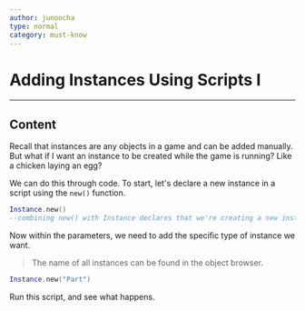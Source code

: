 ```yaml
---
author: junoocha
type: normal
category: must-know
---
```


# Adding Instances Using Scripts I

---

## Content

Recall that instances are any objects in a game and can be added manually. But what if I want an instance to be created while the game is running? Like a chicken laying an egg? 

We can do this through code. To start, let's declare a new instance in a script using the `new()` function. 

```lua
Instance.new()
--combining new() with Instance declares that we're creating a new instance.
```

Now within the parameters, we need to add the specific type of instance we want.

> The name of all instances can be found in the object browser.

```lua
Instance.new("Part")
```

Run this script, and see what happens.
